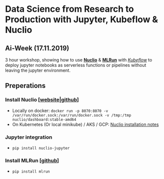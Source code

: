 # Data Science from Research to Production with Jupyter, Kubeflow & Nuclio
## Ai-Week (17.11.2019)

3 hour workshop, showing how to use [**Nuclio**](http://nuclio.io) & [**MLRun**](http://www.github.com/mlrun/mlrun) with [*Kubeflow*](https://www.kubeflow.org/) to deploy jupyter notebooks as serverless functions or pipelines without leaving the jupyter environment.

## Preperations
### Install Nuclio [[website](http://nuclio.io)|[github](http://www.github.com/nuclio/nuclio)]
 - Locally on docker: ```docker run -p 8070:8070 -v /var/run/docker.sock:/var/run/docker.sock -v /tmp:/tmp nuclio/dashboard:stable-amd64```
 - On Kubernetes (Or local minikube) / AKS / GCP: [Nuclio installation notes](https://nuclio.io/docs/latest/setup/)

### Jupyter integration
- ```pip install nuclio-jupyter```
 
### Install MLRun [[github](https://github.com/mlrun/mlrun)]
- ```pip install mlrun```